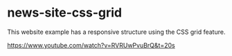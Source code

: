 # news-site-css-grid

This website example has a responsive structure using the CSS grid feature.

https://www.youtube.com/watch?v=RVRUwPvuBrQ&t=20s
